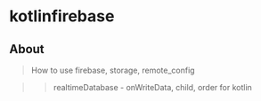 # kotlinfirebase


## About
> How to use firebase, storage, remote_config

> >realtimeDatabase - onWriteData, child, order
for kotlin 


